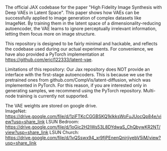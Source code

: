 The official JAX codebase for the paper "High Fidelity Image Synthesis with Deep VAEs in Latent Space". 
This paper shows how VAEs can be successfully applied to image generation of complex datasets like ImageNet. By training them in the latent space of a dimensionality-reducing autoencoder, the VAE learns to ignore perceptually irrelevant information, letting them focus more on image structure. 

This repository is designed to be fairly minimal and hackable, and reflects the codebase used during our actual experiments. 
For convenience, we have also provided a PyTorch implementation at https://github.com/ericl122333/latent-vae. 

Limitations of this repository:
Our Jax repository does NOT provide an interface with the first-stage autoencoders. This is because we use the pretrained ones from github.com/CompVis/latent-diffusion, which was implemented in PyTorch. For this reason, if you are interested only in generating samples, we recommend using the PyTorch repository.
Multi-node training is currently not supported. 


The VAE weights are stored on google drive.  
ImageNet: https://drive.google.com/file/d/1ziFTKcCGGBSKQ1klkksWoFuJUocQp84e/view?usp=share_link
LSUN Bedroom: https://drive.google.com/file/d/1oGic2H2IWs53L8DYdwaS_ChQbywKR2NT/view?usp=share_link
LSUN Church: https://drive.google.com/file/d/1vQSswx94_xr9fjPEnenQnirjiyebV5iM/view?usp=share_link

